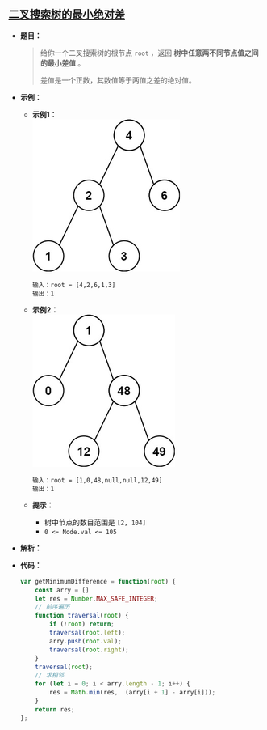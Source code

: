 ## [二叉搜索树的最小绝对差](https://leetcode.cn/problems/minimum-absolute-difference-in-bst/)

* **题目：**

  >给你一个二叉搜索树的根节点 `root` ，返回 **树中任意两不同节点值之间的最小差值** 。
  >
  >差值是一个正数，其数值等于两值之差的绝对值。

* **示例：**

  * **示例1：**<br>![img](18.二叉搜索树的最小绝对差.assets/bst1.jpg)

    ```
    输入：root = [4,2,6,1,3]
    输出：1
    ```

  * **示例2：**<br>![img](18.二叉搜索树的最小绝对差.assets/bst2.jpg)

    ```
    输入：root = [1,0,48,null,null,12,49]
    输出：1
    ```

  * **提示：**

    * 树中节点的数目范围是 `[2, 104]`
    * `0 <= Node.val <= 105`

* **解析：**

  >

* **代码：**

  ```js
  var getMinimumDifference = function(root) {
      const arry = []
      let res = Number.MAX_SAFE_INTEGER;
      // 前序遍历
      function traversal(root) {
          if (!root) return;
          traversal(root.left);
          arry.push(root.val);
          traversal(root.right);
      }
      traversal(root);
      // 求相邻
      for (let i = 0; i < arry.length - 1; i++) {
          res = Math.min(res,  (arry[i + 1] - arry[i]));
      }
      return res;
  };
  ```
